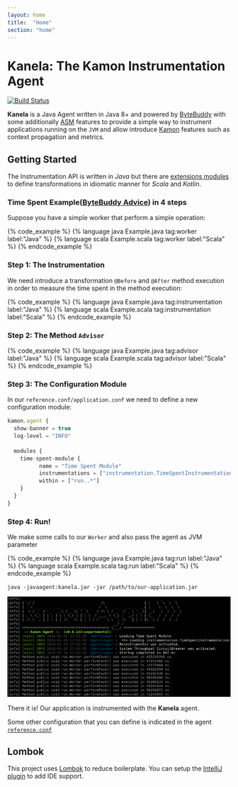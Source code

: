 ```yaml
---
layout: home
title:  "Home"
section: "home"
---
```


# Kanela: The Kamon Instrumentation Agent
[![Build Status](https://travis-ci.org/kamon-io/kamon-agent.svg?branch=master)](https://travis-ci.org/kamon-io/kamon-agent)

**Kanela** is a Java Agent written in Java 8+ and powered by [ByteBuddy] with some additionally [ASM] features to provide a simple way to instrument applications running on the `JVM` and allow introduce [Kamon][1] features such as context propagation and metrics.

## Getting Started

The Instrumentation API is written in *Java* but there are [extensions modules][2] to define transformations in idiomatic manner for *Scala* and *Kotlin*.

### Time Spent Example([ByteBuddy Advice][3]) in 4 steps

Suppose you have a simple worker that perform a simple operation:

{% code_example %}
{%   language java Example.java tag:worker label:"Java" %}
{%   language scala Example.scala tag:worker label:"Scala" %}
{% endcode_example %}

### Step 1: The Instrumentation

We need introduce a transformation `@Before` and `@After` method execution in order to measure the time spent in the method execution:

{% code_example %}
{%   language java Example.java tag:instrumentation label:"Java" %}
{%   language scala Example.scala tag:instrumentation label:"Scala" %}
{% endcode_example %}

### Step 2: The Method `Advisor`

{% code_example %}
{%   language java Example.java tag:advisor label:"Java" %}
{%   language scala Example.scala tag:advisor label:"Scala" %}
{% endcode_example %}

### Step 3: The Configuration Module

In our `reference.conf/application.conf` we need to define a new configuration module:

```javascript
kamon.agent {
  show-banner = true
  log-level = "INFO"

  modules {
    time-spent-module {
          name = "Time Spent Module"
          instrumentations = ["instrumentation.TimeSpentInstrumentation"]
          within = ["run..*"]
    }
  }
}
```

### Step 4: Run!

We make some calls to our `Worker` and also pass the agent as JVM parameter

{% code_example %}
{%   language java Example.java tag:run label:"Java" %}
{%   language scala Example.scala tag:run label:"Scala" %}
{% endcode_example %}

```shell
java -javaagent:kanela.jar -jar /path/to/our-application.jar
```

<img class="img-fluid" src="microsite/img/kamon.timespent.png">

There it is! Our application is instrumented with the **Kanela** agent.

Some other configuration that you can define is indicated in the agent [`reference.conf`](https://github.com/kamon-io/kamon-agent/blob/master/agent/src/main/resources/reference.conf)

## Lombok
This project uses [Lombok](https://projectlombok.org/) to reduce boilerplate. You can setup
the [IntelliJ plugin](https://plugins.jetbrains.com/plugin/6317) to add IDE support.

[ByteBuddy]:http://bytebuddy.net/#/
[ASM]:http://asm.ow2.org/

[1]:http://kamon.io
[2]:https://github.com/kamon-io/kamon-agent-extensions
[3]:http://bytebuddy.net/javadoc/1.7.9/net/bytebuddy/asm/Advice.html
